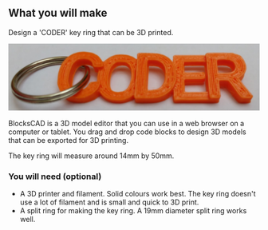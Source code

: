 ## What you will make

Design a 'CODER' key ring that can be 3D printed.

![A finished keyring](images/coder-keyring.png)

BlocksCAD is a 3D model editor that you can use in a web browser on a computer or tablet. You drag and drop code blocks to design 3D models that can be exported for 3D printing. 

The key ring will measure around 14mm by 50mm. 

### You will need (optional)

+ A 3D printer and filament. Solid colours work best. The key ring doesn't use a lot of filament and is small and quick to 3D print. 
+ A split ring for making the key ring. A 19mm diameter split ring works well.
